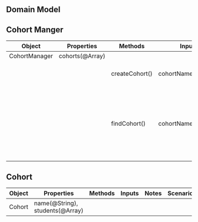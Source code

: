## Domain Model

## Cohort Manger

| Object        | Properties      | Methods        | Inputs              | Notes | Scenario              | Output  | Example                                                               |
| ------------- | --------------- | -------------- | ------------------- | ----- | --------------------- | ------- | --------------------------------------------------------------------- |
| CohortManager | cohorts(@Array) |                |                     |       |                       |         |                                                                       |
|               |                 | createCohort() | cohortName(@String) |       | name is unique        | @Object | `createCohort('cohort-11') => Cohort {name: cohort-11, students: []}` |
|               |                 |                |                     |       | name is not unique    | @String | `createCohort('cohort-11') => "cohort-11 already exists"`             |
|               |                 | findCohort()   | cohortName(@String) |       | cohort exists         | @Object | `findCohort('cohort-11') => Cohort {name: cohort-11, students: []}`   |
|               |                 |                |                     |       | cohort does not exist | @String | `findCohort('cohort-99') => "cohort-99 doesn't exist"`                |

## Cohort

| Object | Properties                      | Methods | Inputs | Notes | Scenario | Output | Example |
| ------ | ------------------------------- | ------- | ------ | ----- | -------- | ------ | ------- |
| Cohort | name(@String), students(@Array) |         |        |       |          |        |         |
